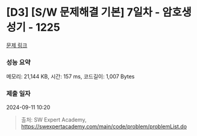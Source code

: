 # [D3] [S/W 문제해결 기본] 7일차 - 암호생성기 - 1225 

[문제 링크](https://swexpertacademy.com/main/code/problem/problemDetail.do?contestProbId=AV14uWl6AF0CFAYD) 

### 성능 요약

메모리: 21,144 KB, 시간: 157 ms, 코드길이: 1,007 Bytes

### 제출 일자

2024-09-11 10:20



> 출처: SW Expert Academy, https://swexpertacademy.com/main/code/problem/problemList.do